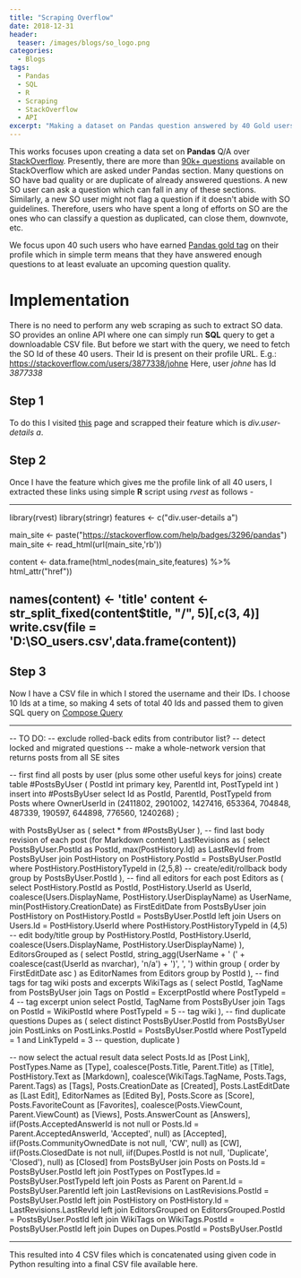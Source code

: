 ```yaml
---
title: "Scraping Overflow"
date: 2018-12-31
header:
  teaser: /images/blogs/so_logo.png
categories:
  - Blogs
tags: 
  - Pandas
  - SQL
  - R
  - Scraping
  - StackOverflow
  - API  
excerpt: "Making a dataset on Pandas question answered by 40 Gold users"
---
```


This works focuses upon creating a data set on **Pandas** Q/A over [StackOverflow](https://stackoverflow.com/tags/pandas/info).
Presently, there are more than [90k+ questions](https://stackoverflow.com/questions/tagged/pandas?sort=newest) available on StackOverflow which are asked under Pandas section. Many questions on SO have bad quality or are duplicate of already answered questions. A new SO user can ask a question which can fall in any of these sections. Similarly, a new SO user might not flag a question if it doesn't abide with SO guidelines. Therefore, users who have spent a long of efforts on SO are the ones who can classify a question as duplicated, can close them, downvote, etc.

We focus upon 40 such users who have earned [Pandas gold tag](https://stackoverflow.com/help/badges/3296/pandas) on their profile which in simple term means that they have answered enough questions to at least evaluate an upcoming question quality.

# Implementation

There is no need to perform any web scraping as such to extract SO data. SO provides an online API where one can simply run **SQL** query to get a downloadable CSV file. But before we start with the query, we need to fetch the SO Id of these 40 users. Their Id is present on their profile URL.
E.g.: https://stackoverflow.com/users/3877338/johne
Here, user *johne* has Id *3877338*

## Step 1
To do this I visited [this](https://stackoverflow.com/help/badges/3296/pandas) page and scrapped their feature which is *div.user-details a*.

## Step 2
Once I have the feature which gives me the profile link of all 40 users, I extracted these links using simple **R** script using *rvest* as follows -

-----------------------------------------------------
library(rvest)
library(stringr)
features <- c("div.user-details a")

  
main_site <- paste("https://stackoverflow.com/help/badges/3296/pandas")
main_site <- read_html(url(main_site,'rb'))
  
content <- data.frame(html_nodes(main_site,features) %>% html_attr("href"))

names(content) <- 'title'
content <- str_split_fixed(content$title, "/", 5)[,c(3, 4)]
write.csv(file = 'D:\\SO_users.csv',data.frame(content))
-----------------------------------------------------

## Step 3
Now I have a CSV file in which I stored the username and their IDs. I choose 10 Ids at a time, so making 4 sets of total 40 Ids and passed them to given SQL query on [Compose Query](https://data.stackexchange.com/stackoverflow/queries)

-----------------------------------------------------
-- TO DO:
-- exclude rolled-back edits from contributor list?
-- detect locked and migrated questions
-- make a whole-network version that returns posts from all SE sites


-- first find all posts by user (plus some other useful keys for joins)
create table #PostsByUser (
  PostId int primary key,
  ParentId int,
  PostTypeId int
)
insert into #PostsByUser
select
  Id as PostId, ParentId, PostTypeId
from
  Posts
where
OwnerUserId in (2411802, 2901002, 1427416, 653364, 704848, 487339, 190597, 644898, 776560, 1240268)
;

with
PostsByUser as (
  select * from #PostsByUser
),
-- find last body revision of each post (for Markdown content)
LastRevisions as (
  select
    PostsByUser.PostId as PostId,
    max(PostHistory.Id) as LastRevId
  from
    PostsByUser
    join PostHistory on PostHistory.PostId = PostsByUser.PostId
  where
    PostHistory.PostHistoryTypeId in (2,5,8)  -- create/edit/rollback body
  group by
    PostsByUser.PostId
),
-- find all editors for each post
Editors as (
  select
    PostHistory.PostId as PostId,
    PostHistory.UserId as UserId,
    coalesce(Users.DisplayName, PostHistory.UserDisplayName) as UserName,
    min(PostHistory.CreationDate) as FirstEditDate
  from
    PostsByUser
    join PostHistory on PostHistory.PostId = PostsByUser.PostId
    left join Users on Users.Id = PostHistory.UserId
  where
    PostHistory.PostHistoryTypeId in (4,5)  -- edit body/title
  group by
    PostHistory.PostId,
    PostHistory.UserId,
    coalesce(Users.DisplayName, PostHistory.UserDisplayName)
),
EditorsGrouped as (
  select
    PostId,
    string_agg(UserName + ' (' + coalesce(cast(UserId as nvarchar), 'n/a') + ')', ', ')
      within group ( order by FirstEditDate asc ) as EditorNames
  from
    Editors
  group by
    PostId
),
-- find tags for tag wiki posts and excerpts
WikiTags as (
  select
    PostId, TagName
  from
    PostsByUser
    join Tags on PostId = ExcerptPostId
  where
    PostTypeId = 4  -- tag excerpt
union
  select
    PostId, TagName
  from
    PostsByUser
    join Tags on PostId = WikiPostId
  where
    PostTypeId = 5  -- tag wiki
),
-- find duplicate questions
Dupes as (
  select distinct
    PostsByUser.PostId
  from
    PostsByUser
    join PostLinks on PostLinks.PostId = PostsByUser.PostId
  where
    PostTypeId = 1 and LinkTypeId = 3  -- question, duplicate
)

-- now select the actual result data
select
  Posts.Id as [Post Link],
  PostTypes.Name as [Type],
  coalesce(Posts.Title, Parent.Title) as [Title],  
  PostHistory.Text as [Markdown],
  coalesce(WikiTags.TagName, Posts.Tags, Parent.Tags) as [Tags],
  Posts.CreationDate as [Created],
  Posts.LastEditDate as [Last Edit],
  EditorNames as [Edited By],
  Posts.Score as [Score],
  Posts.FavoriteCount as [Favorites],
  coalesce(Posts.ViewCount, Parent.ViewCount) as [Views],
  Posts.AnswerCount as [Answers],
  iif(Posts.AcceptedAnswerId is not null or Posts.Id = Parent.AcceptedAnswerId, 'Accepted', null) as [Accepted],
  iif(Posts.CommunityOwnedDate is not null, 'CW', null) as [CW],
  iif(Posts.ClosedDate is not null, iif(Dupes.PostId is not null, 'Duplicate', 'Closed'), null) as [Closed]
from
  PostsByUser
  join Posts on Posts.Id = PostsByUser.PostId
  left join PostTypes on PostTypes.Id = PostsByUser.PostTypeId
  left join Posts as Parent on Parent.Id = PostsByUser.ParentId
  left join LastRevisions on LastRevisions.PostId = PostsByUser.PostId
  left join PostHistory on PostHistory.Id = LastRevisions.LastRevId
  left join EditorsGrouped on EditorsGrouped.PostId = PostsByUser.PostId
  left join WikiTags on WikiTags.PostId = PostsByUser.PostId
  left join Dupes on Dupes.PostId = PostsByUser.PostId
  
----------------------------------------------------- 

This resulted into 4 CSV files which is concatenated using given code in Python resulting into a final CSV file available here.
